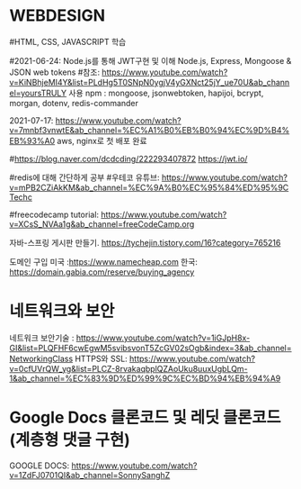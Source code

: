 # WEBDESIGN

#HTML, CSS, JAVASCRIPT 학습
 

#2021-06-24: Node.js를 통해 JWT구현 및 이해 Node.js, Express, Mongoose & JSON web tokens 
#참조: https://www.youtube.com/watch?v=KiNBhjeMI4Y&list=PLdHg5T0SNpN0ygjV4yGXNct25jY_ue70U&ab_channel=yoursTRULY
사용 npm : mongoose, jsonwebtoken, hapijoi, bcrypt, morgan, dotenv, redis-commander

2021-07-17: https://www.youtube.com/watch?v=7mnbf3vnwtE&ab_channel=%EC%A1%B0%EB%B0%94%EC%9D%B4%EB%93%A0 aws, nginx로 첫 배포 완료

#https://blog.naver.com/dcdcding/222293407872
https://jwt.io/

#redis에 대해 간단하게 공부
#우테코 유튜브: https://www.youtube.com/watch?v=mPB2CZiAkKM&ab_channel=%EC%9A%B0%EC%95%84%ED%95%9CTechc

#freecodecamp tutorial: https://www.youtube.com/watch?v=XCsS_NVAa1g&ab_channel=freeCodeCamp.org

자바-스프링 게시판 만들기. https://tychejin.tistory.com/16?category=765216

도메인 구입 미국 :https://www.namecheap.com
 한국: https://domain.gabia.com/reserve/buying_agency


# 네트워크와 보안

네트워크 보안기술 : https://www.youtube.com/watch?v=1iGJpH8x-GI&list=PLQFHF6cwEgwM5svibsvonT5ZcGV02sOgb&index=3&ab_channel=NetworkingClass
HTTPS와 SSL: https://www.youtube.com/watch?v=0cfUVrQW_yg&list=PLCZ-8rvakaqbplQZAoUku8uuxUgbLQm-1&ab_channel=%EC%83%9D%ED%99%9C%EC%BD%94%EB%94%A9



# Google Docs 클론코드 및 레딧 클론코드(계층형 댓글 구현)

GOOGLE DOCS: https://www.youtube.com/watch?v=1ZdFJ0701QI&ab_channel=SonnySanghZ
